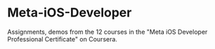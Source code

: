 # Meta-iOS-Developer
Assignments, demos from the 12 courses in the "Meta iOS Developer Professional Certificate" on Coursera.
